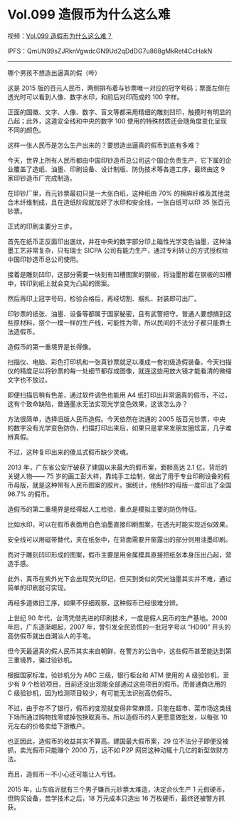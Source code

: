 # Vol.099 造假币为什么这么难

视频：[Vol.099 造假币为什么这么难？](http://dweb.link/ipfs/QmZwFjoJRVF6bKCwwSZQsYCTJD8nGKTkT9xfpWxqGnTGzK/Vol.099%20%E9%80%A0%E5%81%87%E5%B8%81%E4%B8%BA%E4%BB%80%E4%B9%88%E8%BF%99%E4%B9%88%E9%9A%BE%EF%BC%9F.mp4)

IPFS：QmUN99sZJRknVgwdcGN9Ud2qDdDG7u868gMkRet4CcHakN

---

哪个男孩不想造出逼真的假（哔）

这是 2015 版的百元人民币，两侧排布着与钞票唯一对应的冠字号码；票面左侧在透光时可以看到人像、数字水印，和前后对印而成的 100 字样。

正面的国徽、文字、人像、数字、盲文等都采用精细的雕刻凹印，触摸时有明显的凸起；此外，这道安全线和中央的数字 100 使用的特殊材质还会随角度变化呈现不同的颜色。

这样一张人民币是怎么生产出来的？要想造出逼真的假币到底有多难？

今天，世界上所有人民币都由中国印钞造币总公司这个国企负责生产，它下属的企业覆盖了造纸、油墨、印刷设备、设计制版、防伪技术等各道工序，最终由这 9 家印钞造币厂完成制造。

在印钞厂里，百元钞票最初只是一大张白纸，这种纸由 70% 的棉麻纤维及其他混合木纤维制成，且在造纸阶段就加好了水印和安全线，一张白纸可以印 35 张百元钞票。

正式的印刷主要分三步。

首先在纸币正反面印出底纹，并在中央的数字部分印上磁性光学变色油墨，这种油墨工艺非常复杂，只有瑞士 SICPA 公司有能力生产，通过专利转让的方式授权给中国印钞造币总公司使用。

接着是雕刻凹印，这部分需要一块刻有凹槽图案的钢板，将油墨附着在钢板的凹槽中，转印到纸上就会变为凸起的图案。

然后再印上冠字号码，检验合格后，再经切割、捆扎、封装即可出厂。

印钞票的纸张、油墨、设备等都属于国家秘密，且有武警把守，普通人要想搞到这些原材料，搭个一模一样的生产线，可能性为零，所以民间的不法分子都只能靠土法造假币。

造假币的第一重境界是长得像。

扫描仪、电脑、彩色打印机和一张真钞票就足以凑成一套初级造假装备。今天扫描仪的精度足以将钞票的每一处细节都存成图像，就连这些用放大镜才能看清的微缩文字也不放过。

即便扫描后稍有色差，通过软件调色也能用 A4 纸打印出非常逼真的假币，不过，这有个致命缺陷，普通墨水无法实现光学变色效果，这该怎么办？

方法很简单，选择旧版人民币造假。今天依然在流通的 2005 版百元钞票，中央的数字没有光学变色防伪，扫描打印出来后，如果只是拿来发朋友圈炫富，几乎难辨真假。

不过，这种复印出来的傻瓜式假币缺少灵魂。

2013 年，广东省公安厅破获了建国以来最大的假币案，面额高达 2.1 亿，背后的关键人物—— 75 岁的画工彭大祥，靠纯手工绘制，做出了用于专业印刷设备的假币母版，就是这种带有人民币图案的胶片。据统计，他制作的母版一度印出了全国 96.7% 的假币。

造假币的第二重境界是经得起人工检验，重点是模拟主要的防伪特征。

比如水印，可以在假币表面用白色油墨直接印刷图案，在透光时能实现近似效果。

安全线可以用磁带替代，夹在纸张中，在背面需要开窗露出的部分则用油墨印刷。

而对于雕刻凹印形成的图案，假币主要是用金属模具直接把纸张本身压出凸起，营造手感。

此外，真币在紫外光下会出现荧光印记，但买到类似的荧光油墨其实并不难，通过简单的印刷就可实现。

再经多道做旧工序，如果不仔细观察，这种假币已经很难分辨。

上世纪 90 年代，台湾凭借先进的印刷技术，一度是假人民币的生产基地。2000 年后，广东逐渐崛起，2007 年，曾引发全民恐慌的一批冠字号以 “HD90” 开头的高仿假币就出自潮汕人的手笔。

但今天最逼真的假人民币其实来自朝鲜，在警方的公告中，这些假币甚至能达到第三重境界，骗过验钞机。

根据国家标准，验钞机分为 ABC 三级，银行柜台和 ATM 使用的 A 级验钞机，至少有 9 个检验项目，目前还没出现能全部通过这些项目的假币。而普通商店用的 C 级验钞机，因为检测项目较少，有可能无法识别高仿假币。

不过，由于存不了银行，假币的变现就变得非常麻烦，只能在超市、菜市场这类线下场所通过购物找零或掉包换取真币。所以造假币的人更愿意做批发，以每张 10 元左右的价格卖给下游散户。

也正因此，造假币的收益其实不算高。建国最大假币案，29 位不法分子即便没被抓，卖光假币只能赚个 2000 万，远不如 P2P 网贷这种动辄十几亿的新型敛财方法。

而且，造假币一不小心还可能让人亏钱。

2015 年，山东临沂就有三个男子嫌百元钞票太难造，决定合伙生产 1 元假硬币，但购买设备，苦学技术之后，18 万元成本只造出 16 万枚硬币，最终还被警方抓获。
